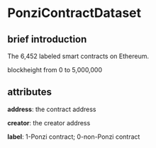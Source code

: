 # PonziContractDataset
## brief introduction

The 6,452 labeled smart contracts on Ethereum. 

blockheight from 0 to 5,000,000

## attributes

**address**: the contract address

**creator**: the creator address

**label**: 1-Ponzi contract; 0-non-Ponzi contract
